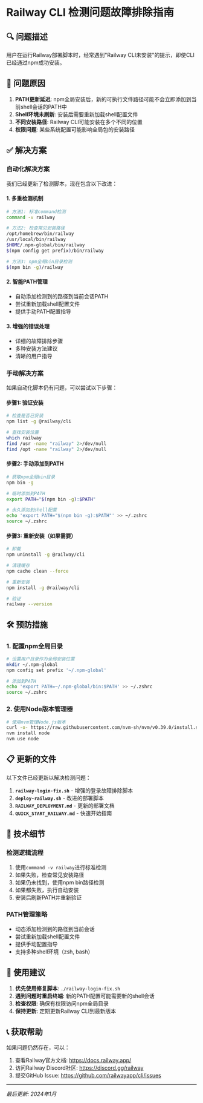 # Railway CLI 检测问题故障排除指南

## 🔍 问题描述

用户在运行Railway部署脚本时，经常遇到"Railway CLI未安装"的提示，即使CLI已经通过npm成功安装。

## 🎯 问题原因

1. **PATH更新延迟**: npm全局安装后，新的可执行文件路径可能不会立即添加到当前shell会话的PATH中
2. **Shell环境未刷新**: 安装后需要重新加载shell配置文件
3. **不同安装路径**: Railway CLI可能安装在多个不同的位置
4. **权限问题**: 某些系统配置可能影响全局包的安装路径

## ✅ 解决方案

### 自动化解决方案

我们已经更新了检测脚本，现在包含以下改进：

#### 1. 多重检测机制
```bash
# 方法1: 标准command检测
command -v railway

# 方法2: 检查常见安装路径
/opt/homebrew/bin/railway
/usr/local/bin/railway
$HOME/.npm-global/bin/railway
$(npm config get prefix)/bin/railway

# 方法3: npm全局bin目录检测
$(npm bin -g)/railway
```

#### 2. 智能PATH管理
- 自动添加检测到的路径到当前会话PATH
- 尝试重新加载shell配置文件
- 提供手动PATH配置指导

#### 3. 增强的错误处理
- 详细的故障排除步骤
- 多种安装方法建议
- 清晰的用户指导

### 手动解决方案

如果自动化脚本仍有问题，可以尝试以下步骤：

#### 步骤1: 验证安装
```bash
# 检查是否已安装
npm list -g @railway/cli

# 查找安装位置
which railway
find /usr -name "railway" 2>/dev/null
find /opt -name "railway" 2>/dev/null
```

#### 步骤2: 手动添加到PATH
```bash
# 获取npm全局bin目录
npm bin -g

# 临时添加到PATH
export PATH="$(npm bin -g):$PATH"

# 永久添加到shell配置
echo 'export PATH="$(npm bin -g):$PATH"' >> ~/.zshrc
source ~/.zshrc
```

#### 步骤3: 重新安装（如果需要）
```bash
# 卸载
npm uninstall -g @railway/cli

# 清理缓存
npm cache clean --force

# 重新安装
npm install -g @railway/cli

# 验证
railway --version
```

## 🛠️ 预防措施

### 1. 配置npm全局目录
```bash
# 设置用户目录作为全局安装位置
mkdir ~/.npm-global
npm config set prefix '~/.npm-global'

# 添加到PATH
echo 'export PATH=~/.npm-global/bin:$PATH' >> ~/.zshrc
source ~/.zshrc
```

### 2. 使用Node版本管理器
```bash
# 使用nvm管理Node.js版本
curl -o- https://raw.githubusercontent.com/nvm-sh/nvm/v0.39.0/install.sh | bash
nvm install node
nvm use node
```

## 📋 更新的文件

以下文件已经更新以解决检测问题：

1. **`railway-login-fix.sh`** - 增强的登录故障排除脚本
2. **`deploy-railway.sh`** - 改进的部署脚本
3. **`RAILWAY_DEPLOYMENT.md`** - 更新的部署文档
4. **`QUICK_START_RAILWAY.md`** - 快速开始指南

## 🔧 技术细节

### 检测逻辑流程
1. 使用`command -v railway`进行标准检测
2. 如果失败，检查常见安装路径
3. 如果仍未找到，使用npm bin路径检测
4. 如果都失败，执行自动安装
5. 安装后刷新PATH并重新验证

### PATH管理策略
- 动态添加检测到的路径到当前会话
- 尝试重新加载shell配置文件
- 提供手动配置指导
- 支持多种shell环境（zsh, bash）

## 🎯 使用建议

1. **优先使用修复脚本**: `./railway-login-fix.sh`
2. **遇到问题时重启终端**: 新的PATH配置可能需要新的shell会话
3. **检查权限**: 确保有权限访问npm全局目录
4. **保持更新**: 定期更新Railway CLI到最新版本

## 📞 获取帮助

如果问题仍然存在，可以：
1. 查看Railway官方文档: https://docs.railway.app/
2. 访问Railway Discord社区: https://discord.gg/railway
3. 提交GitHub Issue: https://github.com/railwayapp/cli/issues

---

*最后更新: 2024年1月*
